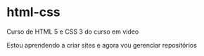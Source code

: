 # html-css
 Curso de HTML 5 e CSS 3 do curso em vídeo

 Estou aprendendo a criar sites e agora vou gerenciar repositórios
